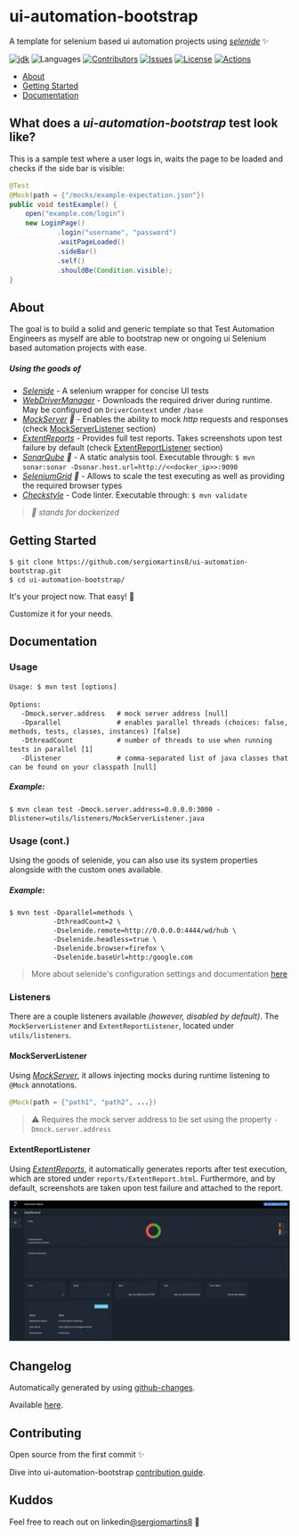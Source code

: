 # ui-automation-bootstrap

A template for selenium based ui automation projects using _[selenide](https://github.com/selenide/selenide)_ ✨

[![jdk](https://img.shields.io/badge/jdk-8-green.svg)](http://www.oracle.com/technetwork/java/javase/downloads/index.html)
![Languages](https://img.shields.io/github/languages/top/sergiomartins8/ui-automation-bootstrap)
[![Contributors](https://img.shields.io/github/contributors/sergiomartins8/ui-automation-bootstrap)](https://github.com/sergiomartins8/ui-automation-bootstrap/graphs/contributors)
[![Issues](https://img.shields.io/github/issues/sergiomartins8/ui-automation-bootstrap)](https://github.com/sergiomartins8/ui-automation-bootstrap/issues)
[![License](https://img.shields.io/github/license/sergiomartins8/ui-automation-bootstrap)](http://www.apache.org/licenses/LICENSE-2.0)
[![Actions](https://github.com/sergiomartins8/ui-automation-bootstrap/workflows/github-actions/badge.svg)](https://github.com/sergiomartins8/ui-automation-bootstrap/actions?query=workflow%3Agithub-actions)

* [About](#about)
* [Getting Started](#getting-started)
* [Documentation](#documentation)

## What does a _ui-automation-bootstrap_ test look like?

This is a sample test where a user logs in, waits the page to be loaded and checks if the side bar is visible:

```java
@Test
@Mock(path = {"/mocks/example-expectation.json"})
public void testExample() {
    open("example.com/login")
    new LoginPage()
            .login("username", "password")
            .waitPageLoaded()
            .sideBar()
            .self()
            .shouldBe(Condition.visible);
}
```

## About

The goal is to build a solid and generic template so that Test Automation Engineers as myself are able to bootstrap new or ongoing ui Selenium based automation projects with ease.

##### Using the goods of 
* _[Selenide](https://github.com/selenide/selenide)_ - A selenium wrapper for concise UI tests
* _[WebDriverManager](https://github.com/bonigarcia/webdrivermanager)_ - Downloads the required driver during runtime. May be configured on `DriverContext` under `/base`
* _[MockServer](https://www.mock-server.com/) 🐳_ - Enables the ability to mock _http_ requests and responses (check [MockServerListener](#mockserverlistener) section)
* _[ExtentReports](https://extentreports.com/)_ - Provides full test reports. Takes screenshots upon test failure by default (check [ExtentReportListener](#extentreportlistener) section)
* _[SonarQube](https://www.sonarqube.org/) 🐳_ - A static analysis tool. Executable through: `$ mvn sonar:sonar -Dsonar.host.url=http://<<docker_ip>>:9090`
* _[SeleniumGrid](https://github.com/SeleniumHQ/docker-selenium) 🐳_ - Allows to scale the test executing as well as providing the required browser types
* _[Checkstyle](https://maven.apache.org/plugins/maven-checkstyle-plugin/)_ - Code linter. Executable through: `$ mvn validate`

> _🐳 stands for dockerized_

## Getting Started

```shell script
$ git clone https://github.com/sergiomartins8/ui-automation-bootstrap.git
$ cd ui-automation-bootstrap/
```

It's your project now. That easy! 🚀

Customize it for your needs.

## Documentation

### Usage

```shell script
Usage: $ mvn test [options]

Options:
   -Dmock.server.address   # mock server address [null]
   -Dparallel              # enables parallel threads (choices: false, methods, tests, classes, instances) [false]
   -DthreadCount           # number of threads to use when running tests in parallel [1]
   -Dlistener              # comma-separated list of java classes that can be found on your classpath [null]
```

##### Example:
````shell script
$ mvn clean test -Dmock.server.address=0.0.0.0:3000 -Dlistener=utils/listeners/MockServerListener.java
````

### Usage (cont.)

Using the goods of selenide, you can also use its system properties alongside with the custom ones available.

##### Example:
```shell script
$ mvn test -Dparallel=methods \
           -DthreadCount=2 \
           -Dselenide.remote=http://0.0.0.0:4444/wd/hub \
           -Dselenide.headless=true \
           -Dselenide.browser=firefox \
           -Dselenide.baseUrl=http:/google.com
```

> More about selenide's configuration settings and documentation [here](https://selenide.org/javadoc/current/com/codeborne/selenide/Configuration.html)

### Listeners

There are a couple listeners available _(however, disabled by default)_. 
The `MockServerListener` and `ExtentReportListener`, located under `utils/listeners`.

#### MockServerListener

Using _[MockServer](https://www.mock-server.com/)_, it allows injecting mocks during runtime listening to `@Mock` annotations.

````java
@Mock(path = {"path1", "path2", ...})
````

> ⚠️ Requires the mock server address to be set using the property `-Dmock.server.address`

#### ExtentReportListener

Using _[ExtentReports](https://extentreports.com/)_, it automatically generates reports after test execution, which are stored under `reports/ExtentReport.html`. 
Furthermore, and by default, screenshots are taken upon test failure and attached to the report.

![](docs/img/reports.gif)

## Changelog

Automatically generated by using [github-changes](https://github.com/lalitkapoor/github-changes).

Available [here](/docs/CHANGELOG.md).

## Contributing

Open source from the first commit ✨

Dive into ui-automation-bootstrap [contribution guide](docs/CONTRIBUTING.md).

## Kuddos

Feel free to reach out on linkedin[@sergiomartins8](https://www.linkedin.com/in/sergiomartins8/) ‍🙌
